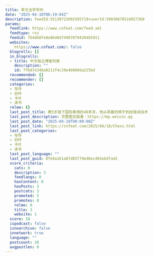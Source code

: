 ```yaml
---
title: 笨方法学写作
date: "2025-04-18T06:19:04Z"
description: feedId:55130722692595719+userId:59030678518927360
params:
  feedlink: https://www.cnfeat.com/feed.xml
  feedtype: rss
  feedid: f64d68fe8e8640d749070794204b5911
  websites:
    https://www.cnfeat.com/: false
  blogrolls: []
  in_blogrolls:
  - title: 中文独立博客列表
    description: ""
    id: 7fb87e348a8211f4c19e4b0b0da225bd
  recommended: []
  recommender: []
  categories:
  - 写作
  - 创作
  - 卡片
  - 读书
  relme: {}
  last_post_title: 教5岁娃下国际象棋的40多天，他从哭着扔棋子到给我讲战术
  last_post_description: 完整图文版看：https://mp.weixin.qq
  last_post_date: "2025-04-18T00:00:00Z"
  last_post_link: https://cnfeat.com/2025/04/18/Chess.html
  last_post_categories:
  - 写作
  - 创作
  - 卡片
  - 读书
  last_post_language: ""
  last_post_guid: 0fe9a161a07d85f79ed6ecd65ebdfad2
  score_criteria:
    cats: 0
    description: 3
    feedlangs: 0
    hasContent: 0
    hasPosts: 3
    postcats: 3
    promoted: 5
    promotes: 0
    relme: 0
    title: 3
    website: 1
  score: 18
  ispodcast: false
  isnoarchive: false
  innetwork: true
  language: ""
  postcount: 10
  avgpostlen: 0
---
```

